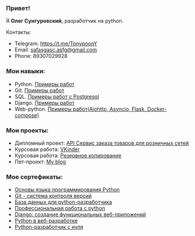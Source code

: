 ### Привет! 
Я **Олег Сунгуровский**, разработчик на python.

Контакты:
* Telegram: https://t.me/TonypoonY
* Email: <safasgasc.asfg@gmail.com>
* Phone: 89307029928

### Мои навыки:
* Python. [Примеры работ](https://github.com/oleg-sung/Python-homework)
* Git. [Примеры работ](https://github.com/oleg-sung/Git-homework)
* SQL. [Примеры работ c Postgresql](https://github.com/oleg-sung/Sql-homework)
* Django. [Примеры работ](https://github.com/oleg-sung/Django-homework)
* Web-python. [Примеры работ(Aiohttp, Asyncio, Flask, Docker-compose)](https://github.com/oleg-sung/Web-homework)

 ### Мои проекты:
* Дипломный проект: [API Сервис заказа товаров для розничных сетей](https://github.com/oleg-sung/python-final-diplom)
* Курсовая работа: [VKinder](https://github.com/VladIakimenko/VKinder)
* Курсовая работа: [Резервное копирование](https://github.com/oleg-sung/Course-work)
* Пет-проект: [My blog](https://github.com/oleg-sung/My_Blog)

### Мое сертефикаты:
* [Основы языка программирования Python](https://github.com/oleg-sung/Certificates/blob/main/certificate_python_basic.pdf)
* [Git - система контроля версий](https://github.com/oleg-sung/Certificates/blob/main/certificate_git.pdf)
* [База данных для python-разработчика](https://github.com/oleg-sung/Certificates/blob/main/certificate_sql.pdf)
* [Профессиональная работа с python](https://github.com/oleg-sung/Certificates/blob/main/certificate_python_professional.pdf)
* [Django: создание функциональных веб-приложений](https://github.com/oleg-sung/Certificates/blob/main/certificate_django.pdf)
* [Python в веб-разработке](https://github.com/oleg-sung/Certificates/blob/main/certificate_web-python.pdf)
* [Python-разработчик с нуля](https://github.com/oleg-sung/Certificates/blob/main/certificate_python_developer.pdf)

